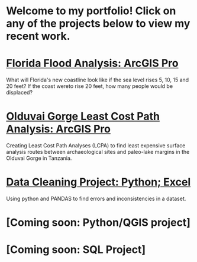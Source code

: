 # Welcome to my portfolio! Click on any of the projects below to view my recent work.


# [Florida Flood Analysis: ArcGIS Pro](https://storymaps.arcgis.com/stories/a7a0586d35e74a34aa5ff439157e5fe3)
What will Florida's new coastline look like if the sea level rises 5, 10, 15 and 20 feet? If the coast wereto rise 20 feet, how many people would be displaced?

# [Olduvai Gorge Least Cost Path Analysis: ArcGIS Pro](https://storymaps.arcgis.com/stories/0d602be104c6472cba91c9c759a70ce8)
Creating Least Cost Path Analyses (LCPA) to find least expensive surface analysis routes between archaeological sites and paleo-lake margins in the Olduvai Gorge in Tanzania.


# [Data Cleaning Project: Python; Excel](https://storymaps.arcgis.com/stories/144ccc8235f74a54a97433bca2251e47)
Using python and PANDAS to find errors and inconsistencies in a dataset.


# [Coming soon: Python/QGIS project]


# [Coming soon: SQL Project]
